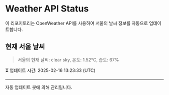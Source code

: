 
# Weather API Status

이 리포지토리는 OpenWeather API를 사용하여 서울의 날씨 정보를 자동으로 업데이트합니다.

## 현재 서울 날씨
> 서울의 현재 날씨: clear sky, 온도: 1.52°C, 습도: 67%

⏳ 업데이트 시간: 2025-02-16 13:23:33 (UTC)

---
자동 업데이트 봇에 의해 관리됩니다.
